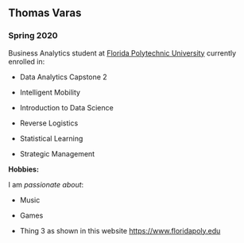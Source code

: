 ## Thomas Varas

### Spring 2020 

Business Analytics student at [Florida Polytechnic University](https://www.floridapoly.edu) currently enrolled in: 

- Data Analytics Capstone 2

- Intelligent Mobility

- Introduction to Data Science

- Reverse Logistics

- Statistical Learning

- Strategic Management

**Hobbies:**

I am _passionate about_: 

- Music

- Games

- Thing 3 as shown in this website <https://www.floridapoly.edu>
